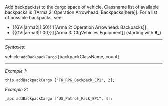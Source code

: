 Add backpack(s) to the cargo space of vehicle. Classname list of available backpacks is [[Arma 2: Operation Arrowhead: Backpacks|here]].
For a list of possible backpacks, see:
* {{GVI|arma2|1.50}} [[Arma 2: Operation Arrowhead: Backpacks]]
* {{GVI|arma3|1.00}} [[Arma 3: CfgVehicles Equipment]] (starting with **B_**)


---
*Syntaxes:*

vehicle `addBackpackCargo` [backpackClassName, count]

---
*Example 1:*

```sqf
this addBackpackCargo ["TK_RPG_Backpack_EP1", 2];
```

*Example 2:*

```sqf
_apc addBackpackCargo ["US_Patrol_Pack_EP1", 4];
```